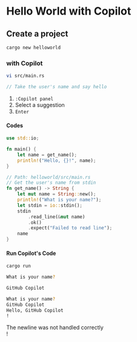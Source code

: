 # Hello World with Copilot

## Create a project

```bash
cargo new helloworld
```

### with Copilot

```bash
vi src/main.rs
```

```rust
// Take the user's name and say hello
```

1. `:Copilot panel`
2. Select a suggestion
3. `Enter`

#### Codes

```rust
use std::io;

fn main() {
    let name = get_name();
    println!("Hello, {}!", name);
}

// Path: helloworld/src/main.rs
// Get the user's name from stdin
fn get_name() -> String {
    let mut name = String::new();
    println!("What is your name?");
    let stdin = io::stdin();
    stdin
        .read_line(&mut name)
        .ok()
        .expect("Failed to read line");
    name
}
```

#### Run Copilot's Code

```bash
cargo run
```

```bash
What is your name?

GitHub Copilot
```

```bash
What is your name?
GitHub Copilot
Hello, GitHub Copilot
!
```

The newline was not handled correctly  
!
